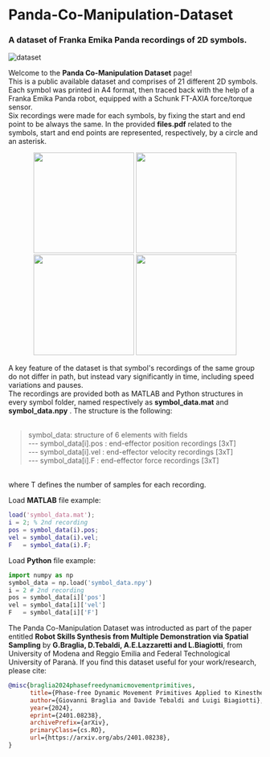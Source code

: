 # Panda-Co-Manipulation-Dataset
### A dataset of Franka Emika Panda recordings of 2D symbols.

![dataset](https://github.com/user-attachments/assets/dcf92aaf-e12a-4233-add4-427d039acaeb)

Welcome to the **Panda Co-Manipulation Dataset** page! <br>
This is a public available dataset and comprises of 21 different 2D symbols. Each symbol was printed in A4 format, then traced back with the help of a Franka Emika Panda robot, equipped with a Schunk FT-AXIA force/torque sensor. <br>
Six recordings were made for each symbols, by fixing the start and end point to be always the same. In the provided __files.pdf__ related to the symbols, start and end points are represented, respectively, by a circle and an asterisk.

<p align="center">
  <img src="https://github.com/user-attachments/assets/67841964-ded2-4989-a49e-a0452c548ffa" width="200" />
  <img src="https://github.com/user-attachments/assets/16bad41f-8c7f-46ee-8cf4-e21c8f67b6fa" width="200" />
  <img src="https://github.com/user-attachments/assets/ced2d879-6b27-423c-94de-d0b201010374" width="200" />
  <img src="https://github.com/user-attachments/assets/d4ea2900-801a-4849-bc18-1de5950609e3" width="200" />
</p>


A key feature of the dataset is that symbol's recordings of the same group do not differ in path, but instead vary significantly in time, including speed variations and pauses. <br>
The recordings are provided both as MATLAB and Python structures in every symbol folder, named respectively as __symbol_data.mat__ and __symbol_data.npy__ . The structure is the following: <br>
<br>
> symbol_data: structure of 6 elements with fields <br>
> --- symbol_data[i].pos : end-effector position recordings [3xT] <br>
> --- symbol_data[i].vel : end-effector velocity recordings [3xT] <br>
> --- symbol_data[i].F : end-effector force recordings [3xT] <br>
<br>
where T defines the number of samples for each recording.


Load **MATLAB** file example:
```matlab
load('symbol_data.mat');
i = 2; % 2nd recording
pos = symbol_data(i).pos;
vel = symbol_data(i).vel;
F   = symbol_data(i).F;
```
Load **Python** file example:
```python
import numpy as np
symbol_data = np.load('symbol_data.npy')
i = 2 # 2nd recording
pos = symbol_data[i]['pos']
vel = symbol_data[i]['vel']
F   = symbol_data[i]['F']
```

The Panda Co-Manipulation Dataset was introducted as part of the paper entitled **Robot Skills Synthesis from Multiple Demonstration via Spatial Sampling** by __G.Braglia, D.Tebaldi, A.E.Lazzaretti and L.Biagiotti__, from University of Modena and Reggio Emilia and Federal Technological University of Paranà. If you find this dataset useful for your work/research, please cite:
```bibtex
@misc{braglia2024phasefreedynamicmovementprimitives,
      title={Phase-free Dynamic Movement Primitives Applied to Kinesthetic Guidance in Robotic Co-manipulation Tasks}, 
      author={Giovanni Braglia and Davide Tebaldi and Luigi Biagiotti},
      year={2024},
      eprint={2401.08238},
      archivePrefix={arXiv},
      primaryClass={cs.RO},
      url={https://arxiv.org/abs/2401.08238}, 
}
```
